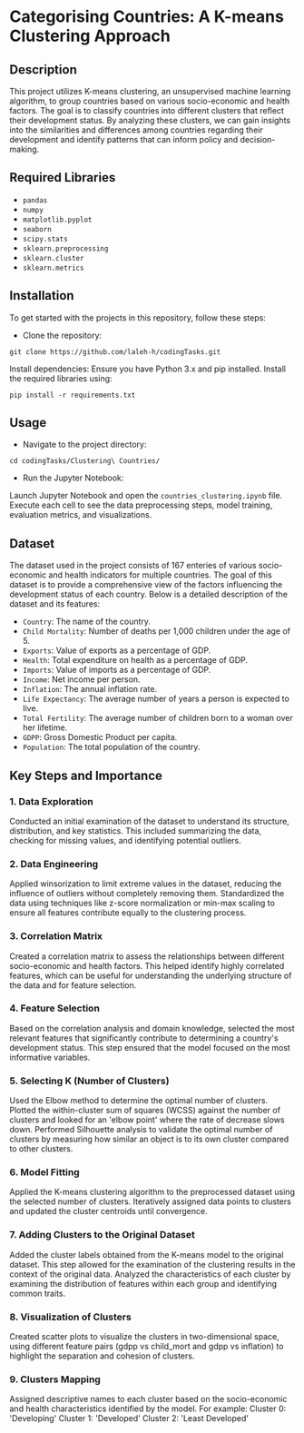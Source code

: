 # Categorising Countries: A K-means Clustering Approach

## Description
This project utilizes K-means clustering, an unsupervised machine learning algorithm, to group countries based on various socio-economic and health factors. The goal is to classify countries into different clusters that reflect their development status. By analyzing these clusters, we can gain insights into the similarities and differences among countries regarding their development and identify patterns that can inform policy and decision-making.

## Required Libraries
- `pandas`
- `numpy`
- `matplotlib.pyplot`
- `seaborn`
- `scipy.stats`
- `sklearn.preprocessing`
- `sklearn.cluster`
- `sklearn.metrics`

## Installation
To get started with the projects in this repository, follow these steps:

- Clone the repository:
```
git clone https://github.com/laleh-h/codingTasks.git
```

Install dependencies:
Ensure you have Python 3.x and pip installed. Install the required libraries using:

```
pip install -r requirements.txt
```

## Usage
- Navigate to the project directory:
```
cd codingTasks/Clustering\ Countries/
```

- Run the Jupyter Notebook:

Launch Jupyter Notebook and open the `countries_clustering.ipynb` file. Execute each cell to see the data preprocessing steps, model training, evaluation metrics, and visualizations.

## Dataset
The dataset used in the project consists of 167 enteries of various socio-economic and health indicators for multiple countries. The goal of this dataset is to provide a comprehensive view of the factors influencing the development status of each country. Below is a detailed description of the dataset and its features:

- `Country`: The name of the country.
- `Child Mortality`: Number of deaths per 1,000 children under the age of 5.
- `Exports`: Value of exports as a percentage of GDP.
- `Health`: Total expenditure on health as a percentage of GDP.
- `Imports`: Value of imports as a percentage of GDP.
- `Income`: Net income per person.
- `Inflation`: The annual inflation rate.
- `Life Expectancy`: The average number of years a person is expected to live.
- `Total Fertility`: The average number of children born to a woman over her lifetime.
- `GDPP`: Gross Domestic Product per capita.
- `Population`: The total population of the country.

## Key Steps and Importance

### 1. Data Exploration
Conducted an initial examination of the dataset to understand its structure, distribution, and key statistics. This included summarizing the data, checking for missing values, and identifying potential outliers.
### 2. Data Engineering
Applied winsorization to limit extreme values in the dataset, reducing the influence of outliers without completely removing them.
Standardized the data using techniques like z-score normalization or min-max scaling to ensure all features contribute equally to the clustering process.
### 3. Correlation Matrix
Created a correlation matrix to assess the relationships between different socio-economic and health factors. This helped identify highly correlated features, which can be useful for understanding the underlying structure of the data and for feature selection.
### 4. Feature Selection
Based on the correlation analysis and domain knowledge, selected the most relevant features that significantly contribute to determining a country's development status. This step ensured that the model focused on the most informative variables.
### 5. Selecting K (Number of Clusters)
Used the Elbow method to determine the optimal number of clusters. Plotted the within-cluster sum of squares (WCSS) against the number of clusters and looked for an 'elbow point' where the rate of decrease slows down.
Performed Silhouette analysis to validate the optimal number of clusters by measuring how similar an object is to its own cluster compared to other clusters.
### 6. Model Fitting
Applied the K-means clustering algorithm to the preprocessed dataset using the selected number of clusters. Iteratively assigned data points to clusters and updated the cluster centroids until convergence.
### 7. Adding Clusters to the Original Dataset
Added the cluster labels obtained from the K-means model to the original dataset. This step allowed for the examination of the clustering results in the context of the original data.
Analyzed the characteristics of each cluster by examining the distribution of features within each group and identifying common traits.
### 8. Visualization of Clusters
Created scatter plots to visualize the clusters in two-dimensional space, using different feature pairs (gdpp vs child_mort and gdpp vs inflation) to highlight the separation and cohesion of clusters.
### 9. Clusters Mapping
Assigned descriptive names to each cluster based on the socio-economic and health characteristics identified by the model. For example:
Cluster 0: 'Developing'
Cluster 1: 'Developed'
Cluster 2: 'Least Developed'